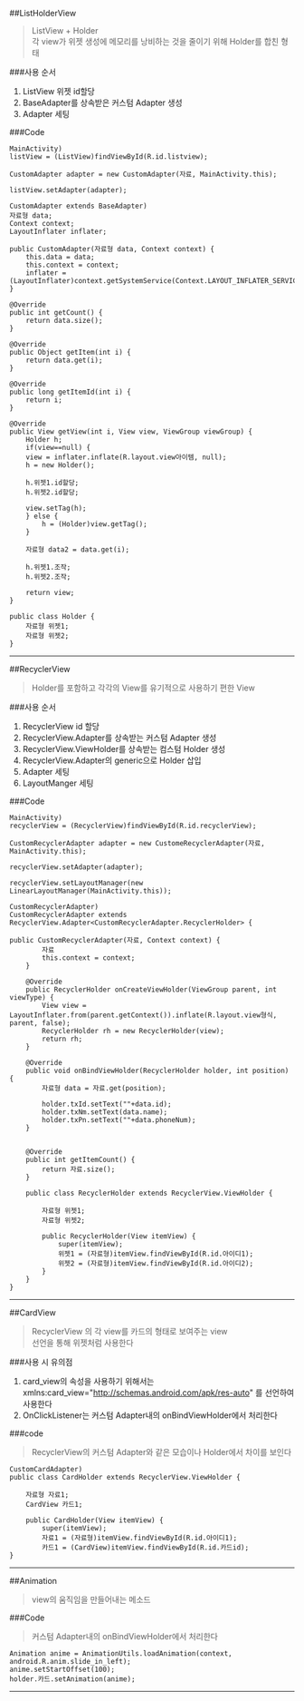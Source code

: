 ##ListHolderView
>ListView + Holder  
>각 view가 위젯 생성에 메모리를 낭비하는 것을 줄이기 위해 Holder를 합친 형태

###사용 순서
1. ListView 위젯 id할당
2. BaseAdapter를 상속받은 커스텀 Adapter 생성
3. Adapter 세팅

###Code
```
MainActivity)
listView = (ListView)findViewById(R.id.listview);

CustomAdapter adapter = new CustomAdapter(자료, MainActivity.this);

listView.setAdapter(adapter);

```
```
CustomAdapter extends BaseAdapter)
자료형 data;
Context context;
LayoutInflater inflater;

public CustomAdapter(자료형 data, Context context) {
	this.data = data;
	this.context = context;
	inflater = (LayoutInflater)context.getSystemService(Context.LAYOUT_INFLATER_SERVICE);
}

@Override
public int getCount() {
    return data.size();
}

@Override
public Object getItem(int i) {
    return data.get(i);
}

@Override
public long getItemId(int i) {
    return i;
}

@Override
public View getView(int i, View view, ViewGroup viewGroup) {
    Holder h;
    if(view==null) {
    view = inflater.inflate(R.layout.view아이템, null);
    h = new Holder();
    
    h.위젯1.id할당;
    h.위젯2.id할당;
    
    view.setTag(h);
    } else {
    	h = (Holder)view.getTag();
    }
    
    자료형 data2 = data.get(i);
    
    h.위젯1.조작;
    h.위젯2.조작;
    
    return view;
}

public class Holder {
	자료형 위젯1;
	자료형 위젯2;
}
```
---

##RecyclerView
>Holder를 포함하고 각각의 View를 유기적으로 사용하기 편한 View

###사용 순서
1. RecyclerView id 할당
2. RecyclerView.Adapter를 상속받는 커스텀 Adapter 생성
3. RecyclerView.ViewHolder를 상속받는 컴스텀 Holder 생성
4. RecyclerView.Adapter의 generic으로 Holder 삽입
5. Adapter 세팅
6. LayoutManger 세팅

###Code
```
MainActivity)
recyclerView = (RecyclerView)findViewById(R.id.recyclerView);

CustomRecyclerAdapter adapter = new CustomeRecyclerAdapter(자료, MainActivity.this);

recyclerView.setAdapter(adapter);

recyclerView.setLayoutManager(new LinearLayoutManager(MainActivity.this));
```
```
CustomRecyclerAdapter)
CustomRecyclerAdapter extends RecyclerView.Adapter<CustomRecyclerAdapter.RecyclerHolder> {

public CustomRecyclerAdapter(자료, Context context) {
		자료
        this.context = context;
    }

    @Override
    public RecyclerHolder onCreateViewHolder(ViewGroup parent, int viewType) {
        View view = LayoutInflater.from(parent.getContext()).inflate(R.layout.view형식, parent, false);
        RecyclerHolder rh = new RecyclerHolder(view);
        return rh;
    }

    @Override
    public void onBindViewHolder(RecyclerHolder holder, int position) {
        자료형 data = 자료.get(position);

        holder.txId.setText(""+data.id);
        holder.txNm.setText(data.name);
        holder.txPn.setText(""+data.phoneNum);
    }


    @Override
    public int getItemCount() {
        return 자료.size();
    }

	public class RecyclerHolder extends RecyclerView.ViewHolder {
	
	    자료형 위젯1;
	    자료형 위젯2;
	
	    public RecyclerHolder(View itemView) {
	        super(itemView);
	        위젯1 = (자료형)itemView.findViewById(R.id.아이디1);
	        위젯2 = (자료형)itemView.findViewById(R.id.아이디2);
	    }
	}
}

```
---

##CardView
>RecyclerView 의 각 view를 카드의 형태로 보여주는 view  
>선언을 통해 위젯처럼 사용한다

###사용 시 유의점
1. card_view의 속성을 사용하기 위해서는 xmlns:card_view="http://schemas.android.com/apk/res-auto" 를 선언하여 사용한다
2. OnClickListener는 커스텀 Adapter내의 onBindViewHolder에서 처리한다

###code
>RecyclerView의 커스텀 Adapter와 같은 모습이나 Holder에서 차이를 보인다

```
CustomCardAdapter)
public class CardHolder extends RecyclerView.ViewHolder {

    자료형 자료1;
    CardView 카드1;

    public CardHolder(View itemView) {
        super(itemView);
        자료1 = (자료형)itemView.findViewById(R.id.아이디1);
        카드1 = (CardView)itemView.findViewById(R.id.카드id);
}
```

---

##Animation
>view의 움직임을 만들어내는 메소드

###Code
>커스텀 Adapter내의 onBindViewHolder에서 처리한다

```
Animation anime = AnimationUtils.loadAnimation(context, android.R.anim.slide_in_left);
anime.setStartOffset(100);
holder.카드.setAnimation(anime);
```

---
